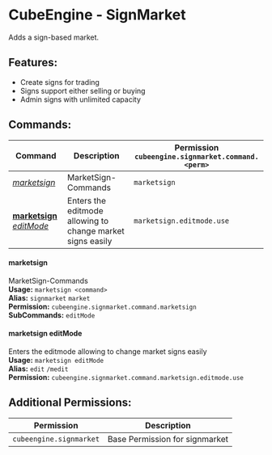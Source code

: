 # CubeEngine - SignMarket
Adds a sign-based market.

## Features:
 - Create signs for trading
 - Signs support either selling or buying
 - Admin signs with unlimited capacity

## Commands:
| Command | Description | Permission<br>`cubeengine.signmarket.command.<perm>` |
| --- | --- | --- |
| [*marketsign*](#marketsign) | MarketSign-Commands | `marketsign` |
| [**marketsign** *editMode*](#marketsign-editmode) | Enters the editmode allowing to change market signs easily | `marketsign.editmode.use` |

#### marketsign  
MarketSign-Commands  
**Usage:** `marketsign <command>`  
**Alias:** `signmarket` `market`  
**Permission:** `cubeengine.signmarket.command.marketsign`  
**SubCommands:** `editMode`  

#### marketsign editMode  
Enters the editmode allowing to change market signs easily  
**Usage:** `marketsign editMode `  
**Alias:** `edit` `/medit`  
**Permission:** `cubeengine.signmarket.command.marketsign.editmode.use`  
  

## Additional Permissions:

| Permission | Description |
| --- | --- |
| `cubeengine.signmarket` | Base Permission for signmarket |